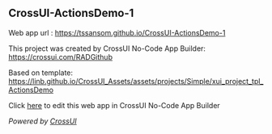 ## CrossUI-ActionsDemo-1
Web app url : https://tssansom.github.io/CrossUI-ActionsDemo-1

This project was created by CrossUI No-Code App Builder: https://crossui.com/RADGithub

Based on template: https://linb.github.io/CrossUI_Assets/assets/projects/Simple/xui_project_tpl_ActionsDemo

Click [here](https://crossui.com/RADGithub/#!from=github&owner=tssansom&repo=CrossUI-ActionsDemo-1) to edit this web app in CrossUI No-Code App Builder

<i>Powered by [CrossUI](https://crossui.com)</i>
